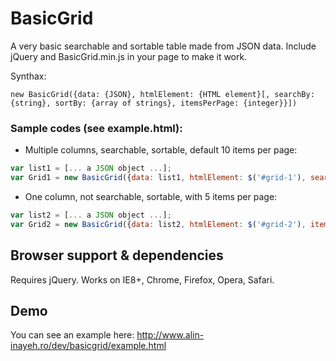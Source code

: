 BasicGrid
=========

A very basic searchable and sortable table made from JSON data. Include jQuery and BasicGrid.min.js in your page to make it work.

Synthax:

~~~
new BasicGrid({data: {JSON}, htmlElement: {HTML element}[, searchBy: {string}, sortBy: {array of strings}, itemsPerPage: {integer}}])
~~~

### Sample codes (see example.html):

- Multiple columns, searchable, sortable, default 10 items per page:

~~~javascript
var list1 = [... a JSON object ...];
var Grid1 = new BasicGrid({data: list1, htmlElement: $('#grid-1'), searchBy: 'name', sortBy: ['name', 'address']});
~~~

- One column, not searchable, sortable, with 5 items per page:

~~~javascript
var list2 = [... a JSON object ...];
var Grid2 = new BasicGrid({data: list2, htmlElement: $('#grid-2'), itemsPerPage: 5});
~~~

Browser support & dependencies
---

Requires jQuery. Works on IE8+, Chrome, Firefox, Opera, Safari.

Demo
---

You can see an example here: http://www.alin-inayeh.ro/dev/basicgrid/example.html

